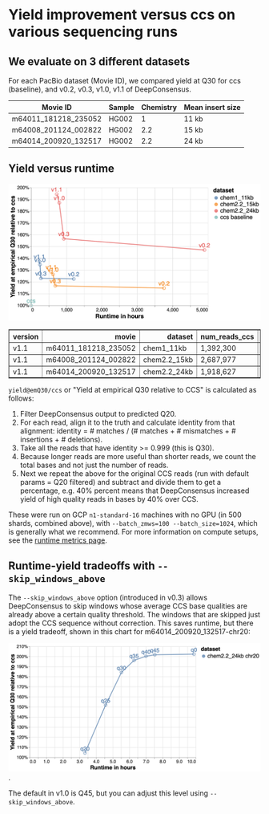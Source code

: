 # Yield improvement versus ccs on various sequencing runs

## We evaluate on 3 different datasets

For each PacBio dataset (Movie ID), we compared yield at Q30 for ccs (baseline),
and v0.2, v0.3, v1.0, v1.1 of DeepConsensus.

Movie ID             | Sample | Chemistry | Mean insert size
-------------------- | ------ | --------- | ----------------
m64011_181218_235052 | HG002  | 1         | 11 kb
m64008_201124_002822 | HG002  | 2.2       | 15 kb
m64014_200920_132517 | HG002  | 2.2       | 24 kb

## Yield versus runtime

![v1.0 runtime versus yield over ccs](images/runtime_yield.png)
<table border="1" class="dataframe">
  <thead>
    <tr style="text-align: right;">
      <th>version</th>
      <th>movie</th>
      <th>dataset</th>
      <th>num_reads_ccs</th>
      <th>num_reads</th>
      <th>yield@emQ20</th>
      <th>yield@emQ20/ccs</th>
      <th>yield@emQ30</th>
      <th>yield@emQ30/ccs</th>
      <th>yield@emQ40</th>
      <th>yield@emQ40/ccs</th>
      <th>hours</th>
    </tr>
  </thead>
  <tbody>
    <tr>
      <td>v1.1</td>
      <td>m64011_181218_235052</td>
      <td>chem1_11kb</td>
      <td>1,392,300</td>
      <td>1,557,424</td>
      <td>17.18 Gb</td>
      <td>111.83%</td>
      <td>12.14 Gb</td>
      <td>137.40%</td>
      <td>5.10 Gb</td>
      <td>208.66%</td>
      <td>233.02</td>
    </tr>
    <tr>
      <td>v1.1</td>
      <td>m64008_201124_002822</td>
      <td>chem2.2_15kb</td>
      <td>2,687,977</td>
      <td>2,899,794</td>
      <td>42.97 Gb</td>
      <td>108.49%</td>
      <td>32.74 Gb</td>
      <td>128.44%</td>
      <td>9.64 Gb</td>
      <td>241.85%</td>
      <td>567.41</td>
    </tr>
    <tr>
      <td>v1.1</td>
      <td>m64014_200920_132517</td>
      <td>chem2.2_24kb</td>
      <td>1,918,627</td>
      <td>2,087,945</td>
      <td>49.74 Gb</td>
      <td>109.94%</td>
      <td>32.52 Gb</td>
      <td>194.41%</td>
      <td>2.73 Gb</td>
      <td>1058.0%</td>
      <td>724.48</td>
    </tr>
  </tbody>
</table>

`yield@emQ30/ccs` or "Yield at empirical Q30 relative to CCS" is calculated as
follows:

1.  Filter DeepConsensus output to predicted Q20.
2.  For each read, align it to the truth and calculate identity from that
    alignment: identity = # matches / (# matches + # mismatches + #
    insertions + # deletions).
3.  Take all the reads that have identity >= 0.999 (this is Q30).
4.  Because longer reads are more useful than shorter reads, we count the total
    bases and not just the number of reads.
5.  Next we repeat the above for the original CCS reads (run with default
    params = Q20 filtered) and subtract and divide them to get a percentage,
    e.g. 40% percent means that DeepConsensus increased yield of high quality
    reads in bases by 40% over CCS.

These were run on GCP `n1-standard-16` machines with no GPU (in 500 shards,
combined above), with `--batch_zmws=100 --batch_size=1024`, which is generally
what we recommend. For more information on compute setups, see the
[runtime metrics page](runtime_metrics.md).

## Runtime-yield tradeoffs with `--skip_windows_above`

The `--skip_windows_above` option (introduced in v0.3) allows DeepConsensus to
skip windows whose average CCS base qualities are already above a certain
quality threshold. The windows that are skipped just adopt the CCS sequence
without correction. This saves runtime, but there is a yield tradeoff, shown in
this chart for m64014_200920_132517-chr20:

![runtime/yield tradeoff of --skip_windows_above](images/skip_windows_above_tradeoff.png).

The default in v1.0 is Q45, but you can adjust this level using
`--skip_windows_above`.

